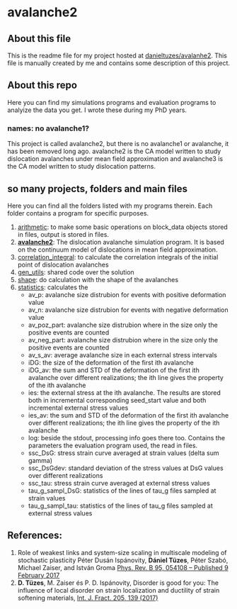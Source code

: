 # avalanche2

## About this file
This is the readme file for my project hosted at [danieltuzes/avalanhe2](https://github.com/danieltuzes/avalanche2). This file is manually created by me and contains some description of this project.
## About this repo
Here you can find my simulations programs and evaluation programs to analyize the data you get. I wrote these during my PhD years.
### names: no avalanche1?
This project is called avalanche2, but there is no avalanche1 or avalanche, it has been removed long ago. avalanche2 is the CA model written to study dislocation avalanches under mean field approximation and avalanche3 is the CA model written to study dislocation patterns.
## so many projects, folders and main files
Here you can find all the folders listed with my programs therein. Each folder contains a program for specific purposes.

1. [arithmetic](https://github.com/danieltuzes/avalanche2/tree/master/arithmetic): to make some basic operations on block_data objects stored in files, output is stored in files.
2. [**avalanche2**](https://github.com/danieltuzes/avalanche2/tree/master/avalanche2): The dislocation avalanche simulation program. It is based on the continuum model of dislocations in mean field approximation.
3. [correlation_integral](https://github.com/danieltuzes/avalanche2/tree/master/correlation_integral): to calculate the correlation integrals of the initial point of dislocation avalanches
3. [gen_utils](https://github.com/danieltuzes/avalanche2/tree/master/gen_utils): shared code over the solution
3. [shape](https://github.com/danieltuzes/avalanche2/tree/master/shape): do calculation with the shape of the avalanches
4. [statistics](https://github.com/danieltuzes/avalanche2/tree/master/statistics): calculates the
	* av_p:	avalanche size distrubion for events with positive deformation value
    * av_n:	avalanche size distrubion for events with negative deformation value
    * av_poz_part:	avalanche size distrubion where in the size only the positive events are counted
    * av_neg_part:	avalanche size distrubion where in the size only the positive events are counted
	* av_s_av:	average avalanche size in each external stress intervals
	* iDG:	the size of the deformation of the first ith avalanche
	* iDG_av:	the sum and STD of the deformation of the first ith avalanche over different realizations; the ith line gives the property of the ith avalanche
	* ies:	the external stress at the ith avalanche. The results are stored both in incremental corresponding seed_start value and both incremental external stress values
	* ies_av:	the sum and STD of the deformation of the first ith avalanche over different realizations; the ith line gives the property of the ith avalanche
	* log:	beside the stdout, processing info goes there too. Contains the parameters the evaluation program used, the read in files.
	* ssc_DsG:	stress strain curve averaged at strain values (delta sum gamma)
	* ssc_DsGdev:	standard deviation of the stress values at DsG values over different realizations
	* ssc_tau:	stress strain curve averaged at external stress values
	* tau_g_sampl_DsG:	statistics of the lines of tau_g files sampled at strain values
	* tau_g_sampl_tau:	statistics of the lines of tau_g files sampled at external stress values
	
## References:
1. Role of weakest links and system-size scaling in multiscale modeling of stochastic plasticity
Péter Dusán Ispánovity, **Dániel Tüzes**, Péter Szabó, Michael Zaiser, and István Groma
[Phys. Rev. B 95, 054108 – Published 9 February 2017](https://journals.aps.org/prb/abstract/10.1103/PhysRevB.95.054108)
2. **D. Tüzes**, M. Zaiser és P. D. Ispánovity, Disorder is good for you: The influence of local disorder on strain localization and ductility of strain softening materials, [Int. J. Fract. 205, 139 (2017)](https://link.springer.com/article/10.1007%2Fs10704-017-0187-1)